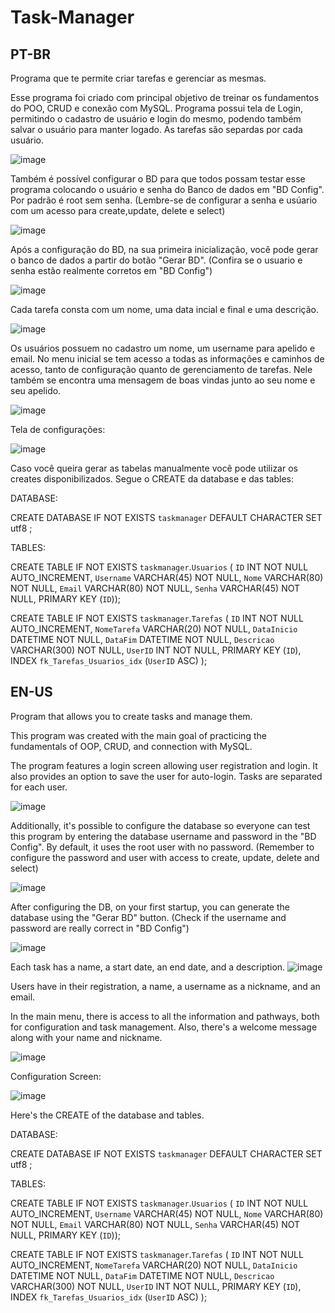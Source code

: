 # Task-Manager

PT-BR
----------------------------------------------------------------------------------------------------------------------------
Programa que te permite criar tarefas e gerenciar as mesmas.

Esse programa foi criado com principal objetivo de treinar os fundamentos do POO, CRUD e conexão com MySQL.
Programa possui tela de Login, permitindo o cadastro de usuário e login do mesmo, podendo também salvar o usuário para manter logado. As tarefas são separdas por cada usuário.


![image](https://github.com/brunohoske/TaskManager/assets/124783417/d3b55fa4-c316-41d4-971c-3ba515c674fc)


Também é possível configurar o BD para que todos possam testar esse programa colocando o usuário e senha do Banco de dados em "BD Config". Por padrão é root sem senha. (Lembre-se de configurar a senha e usúario com um acesso para create,update, delete e select)

![image](https://github.com/brunohoske/TaskManager/assets/124783417/73c56ebe-6999-4c34-9a0c-41edb8bec26d)




Após a configuração do BD, na sua primeira inicialização, você pode gerar o banco de dados a partir do botão "Gerar BD". (Confira se o usuario e senha estão realmente corretos em "BD Config")

![image](https://github.com/brunohoske/TaskManager/assets/124783417/0d1b55e0-a06b-43af-b9af-856c11eb33d7)




Cada tarefa consta com um nome, uma data incial e final e uma descrição.


![image](https://github.com/brunohoske/TaskManager/assets/124783417/b4dcc34c-2bde-4428-9c9f-b322d0b6bfdb)


Os usuários possuem no cadastro um nome, um username para apelido e email.
No menu inicial se tem acesso a todas as informações e caminhos de acesso, tanto de configuração quanto de gerenciamento de tarefas.
Nele também se encontra uma mensagem de boas vindas junto ao seu nome e seu apelido.

![image](https://github.com/brunohoske/TaskManager/assets/124783417/4f073849-35bb-4efb-8f35-c333d5126d64)




Tela de configurações:

![image](https://github.com/brunohoske/TaskManager/assets/124783417/9906b35c-4e10-4e75-8cb4-14611435cff1)



Caso você queira gerar as tabelas manualmente você pode utilizar os creates disponibilizados.
Segue o CREATE da database e das tables:

DATABASE:

CREATE DATABASE IF NOT EXISTS `taskmanager` DEFAULT CHARACTER SET utf8 ;

TABLES:

CREATE TABLE IF NOT EXISTS `taskmanager`.`Usuarios` (
  `ID` INT NOT NULL AUTO_INCREMENT,
  `Username` VARCHAR(45) NOT NULL,
  `Nome` VARCHAR(80) NOT NULL,
  `Email` VARCHAR(80) NOT NULL,
  `Senha` VARCHAR(45) NOT NULL,
  PRIMARY KEY (`ID`));


CREATE TABLE IF NOT EXISTS `taskmanager`.`Tarefas` (
  `ID` INT NOT NULL AUTO_INCREMENT,
  `NomeTarefa` VARCHAR(20) NOT NULL,
  `DataInicio` DATETIME NOT NULL,
  `DataFim` DATETIME NOT NULL,
  `Descricao` VARCHAR(300) NOT NULL,
  `UserID` INT NOT NULL,
  PRIMARY KEY (`ID`),
  INDEX `fk_Tarefas_Usuarios_idx` (`UserID` ASC) );


EN-US
----------------------------------------------------------------------------------------------------------------------------
Program that allows you to create tasks and manage them.

This program was created with the main goal of practicing the fundamentals of OOP, CRUD, and connection with MySQL.

The program features a login screen allowing user registration and login. It also provides an option to save the user for auto-login. Tasks are separated for each user.


![image](https://github.com/brunohoske/TaskManager/assets/124783417/a8ecb80a-0e62-466c-9e62-0a6d9b7f0624)


Additionally, it's possible to configure the database so everyone can test this program by entering the database username and password in the "BD Config". By default, it uses the root user with no password. (Remember to configure the password and user with access to create, update, delete and select)

![image](https://github.com/brunohoske/TaskManager/assets/124783417/73c56ebe-6999-4c34-9a0c-41edb8bec26d)

After configuring the DB, on your first startup, you can generate the database using the "Gerar BD" button. (Check if the username and password are really correct in "BD Config")


![image](https://github.com/brunohoske/TaskManager/assets/124783417/0b5c4cc1-8fe9-4b4a-b0d9-f7ab18c45796)





Each task has a name, a start date, an end date, and a description.
![image](https://github.com/brunohoske/TaskManager/assets/124783417/b4dcc34c-2bde-4428-9c9f-b322d0b6bfdb)


Users have in their registration, a name, a username as a nickname, and an email.

In the main menu, there is access to all the information and pathways, both for configuration and task management.
Also, there's a welcome message along with your name and nickname.


![image](https://github.com/brunohoske/TaskManager/assets/124783417/4f073849-35bb-4efb-8f35-c333d5126d64)


Configuration Screen:

![image](https://github.com/brunohoske/TaskManager/assets/124783417/9906b35c-4e10-4e75-8cb4-14611435cff1)



Here's the CREATE of the database and tables.

DATABASE:

CREATE DATABASE IF NOT EXISTS `taskmanager` DEFAULT CHARACTER SET utf8 ;

TABLES:

CREATE TABLE IF NOT EXISTS `taskmanager`.`Usuarios` (
  `ID` INT NOT NULL AUTO_INCREMENT,
  `Username` VARCHAR(45) NOT NULL,
  `Nome` VARCHAR(80) NOT NULL,
  `Email` VARCHAR(80) NOT NULL,
  `Senha` VARCHAR(45) NOT NULL,
  PRIMARY KEY (`ID`));


CREATE TABLE IF NOT EXISTS `taskmanager`.`Tarefas` (
  `ID` INT NOT NULL AUTO_INCREMENT,
  `NomeTarefa` VARCHAR(20) NOT NULL,
  `DataInicio` DATETIME NOT NULL,
  `DataFim` DATETIME NOT NULL,
  `Descricao` VARCHAR(300) NOT NULL,
  `UserID` INT NOT NULL,
  PRIMARY KEY (`ID`),
  INDEX `fk_Tarefas_Usuarios_idx` (`UserID` ASC) );

